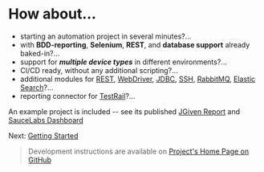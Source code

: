 # How about...

* starting an automation project in several minutes?...
* with __BDD-reporting__, __Selenium__, __REST__, and __database support__
  already baked-in?...
* support for ___multiple device types___ in different environments?...
* CI/CD ready, without any additional scripting?...
* additional modules for [REST](qa-jgiven-rest/index.html), [WebDriver](qa-jgiven-webdriver/index.html), [JDBC](qa-jgiven-jdbc/index.html), [SSH](qa-jgiven-ssh/index.html), [RabbitMQ](qa-jgiven-rabbitmq/index.html), [Elastic Search](qa-jgiven-elasticsearch/index.html)?...
* reporting connector for [TestRail](qa-testrail-reporter/index.html)?...

An example project is included -- see its published
[JGiven Report](https://qa-automation-starter.aherscu.dev/qa-testing-parent/qa-testing-example/jgiven-reports/functional-dev/local/html/index.html#/all)
and [SauceLabs Dashboard](https://app.saucelabs.com/open_sauce/user/oauth-adrian.herscu-d81b6/tests?ownerId=oauth-adrian.herscu-d81b6&ownerType=user&ownerName=oauth-adrian.herscu-d81b6&start=alltime)

Next: [Getting Started](getting-started.html)

> Development instructions are available on [Project's Home Page on GitHub](https://github.com/QA-Automation-Starter/qa-automation#readme)

